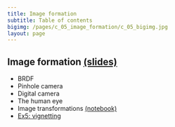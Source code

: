 ```yaml
---
title: Image formation
subtitle: Table of contents
bigimg: /pages/c_05_image_formation/c_05_bigimg.jpg
layout: page
---
```


## **Image formation** [(slides)](/pages/c_05_image_formation/slides/)

- BRDF
- Pinhole camera
- Digital camera
- The human eye
- Image transformations [(notebook)](/pages/c_05_image_formation/image_transformation_nb/)
- [Ex5: vignetting](/pages/c_05_image_formation/ex5/)